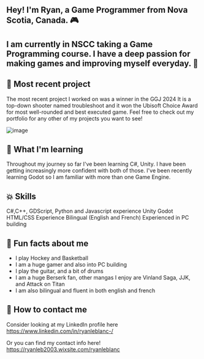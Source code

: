 ## Hey! I'm Ryan, a Game Programmer from Nova Scotia, Canada. 🎮
## I am currently in NSCC taking a Game Programming course. I have a deep passion for making games and improving myself everyday. 🙂

## 👾 Most recent project 
The most recent project I worked on was a winner in the GGJ 2024
It is a top-down shooter named troubleshoot and it won the Ubisoft Choice Award for most well-rounded and best executed game.
Feel free to check out my portfolio for any other of my projects you want to see!

![image](https://github.com/RyanLeB/RyanLeB/assets/122310498/a24a6c4f-dad6-4763-a166-c24eb1ee5c90)

  
## 🧌 What I'm learning
Throughout my journey so far I've been learning C#, Unity. I have been getting increasingly more confident with both of those. 
I've been recently learning Godot so I am familiar with more than one Game Engine. 


## 💥 Skills
C#,C++, GDScript, Python and Javascript experience
Unity
Godot
HTML/CSS Experience
Bilingual (English and French)
Experienced in PC building

## 💭 Fun facts about me
- I play Hockey and Basketball 
- I am a huge gamer and also into PC building
- I play the guitar, and a bit of drums
- I am a huge Berserk fan, other mangas I enjoy are Vinland Saga, JJK, and Attack on Titan
- I am also bilingual and fluent in both english and french


## 🔔 How to contact me 
Consider looking at my LinkedIn profile here https://www.linkedin.com/in/ryanleblanc-/ 

Or you can find my contact info here! https://ryanleb2003.wixsite.com/ryanleblanc 


  

